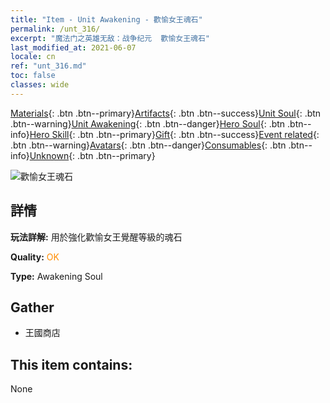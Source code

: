 ```yaml
---
title: "Item - Unit Awakening - 歡愉女王魂石"
permalink: /unt_316/
excerpt: "魔法门之英雄无敌：战争纪元  歡愉女王魂石"
last_modified_at: 2021-06-07
locale: cn
ref: "unt_316.md"
toc: false
classes: wide
---
```

 [Materials](/ItemsCN/){: .btn .btn--primary}[Artifacts](/ItemsCN/Artifacts/){: .btn .btn--success}[Unit Soul](/ItemsCN/UnitSoul/){: .btn .btn--warning}[Unit Awakening](/ItemsCN/UnitAwakening/){: .btn .btn--danger}[Hero Soul](/ItemsCN/HeroSoul/){: .btn .btn--info}[Hero Skill](/ItemsCN/HeroSkill/){: .btn .btn--primary}[Gift](/ItemsCN/Gift/){: .btn .btn--success}[Event related](/ItemsCN/Events/){: .btn .btn--warning}[Avatars](/ItemsCN/Avatars/){: .btn .btn--danger}[Consumables](/ItemsCN/Consumables/){: .btn .btn--info}[Unknown](/ItemsCN/Unknown/){: .btn .btn--primary}

 ![歡愉女王魂石](/images/u/tia_diyulingzhu.jpg)

## 詳情
 **玩法詳解:** 用於強化歡愉女王覺醒等級的魂石

 **Quality:** <span style="color: #FF8C00">OK</span>

 **Type:** Awakening Soul

## Gather

*    王國商店 

## This item contains:

  None

